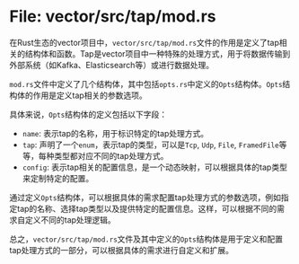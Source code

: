 # File: vector/src/tap/mod.rs

在Rust生态的vector项目中，`vector/src/tap/mod.rs`文件的作用是定义了tap相关的结构体和函数。Tap是vector项目中一种特殊的处理方式，用于将数据传输到外部系统（如Kafka、Elasticsearch等）或进行数据处理。

`mod.rs`文件中定义了几个结构体，其中包括`opts.rs`中定义的`Opts`结构体。`Opts`结构体的作用是定义tap相关的参数选项。

具体来说，`Opts`结构体的定义包括以下字段：
- `name`: 表示tap的名称，用于标识特定的tap处理方式。
- `tap`: 声明了一个`enum`，表示tap的类型，可以是`Tcp`, `Udp`, `File`, `FramedFile`等等，每种类型都对应不同的tap处理方式。
- `config`: 表示tap相关的配置信息，是一个动态映射，可以根据具体的tap类型来定制特定的配置。

通过定义`Opts`结构体，可以根据具体的需求配置tap处理方式的参数选项，例如指定tap的名称、选择tap类型以及提供特定的配置信息。这样，可以根据不同的需求自定义不同的tap处理逻辑。

总之，`vector/src/tap/mod.rs`文件及其中定义的`Opts`结构体是用于定义和配置tap处理方式的一部分，可以根据具体的需求进行自定义和扩展。

